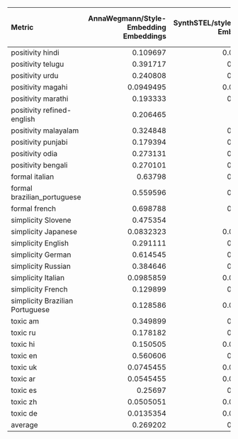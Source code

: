 | Metric                          |   AnnaWegmann/Style-Embedding Embeddings |   SynthSTEL/styledistance Embeddings |   SynthSTEL/styledistance_synthetic_only Embeddings |   google-bert/bert-base-cased Embeddings |   FacebookAI/roberta-base Embeddings |
|:--------------------------------|-----------------------------------------:|-------------------------------------:|----------------------------------------------------:|-----------------------------------------:|-------------------------------------:|
| positivity hindi                |                                0.109697  |                            0.0953535 |                                           0.0882828 |                              0.116364    |                           0.020404   |
| positivity telugu               |                                0.391717  |                            0.337374  |                                           0.277172  |                              0.297273    |                           0.213535   |
| positivity urdu                 |                                0.240808  |                            0.203434  |                                           0.18      |                              0.10404     |                           0.102626   |
| positivity magahi               |                                0.0949495 |                            0.0810101 |                                           0.137374  |                              0.0620202   |                           0.0418182  |
| positivity marathi              |                                0.193333  |                            0.178384  |                                           0.120202  |                              0.11899     |                           0.059596   |
| positivity refined-english      |                                0.206465  |                            0.19798   |                                           0.0848485 |                              0.00565657  |                           0.00929293 |
| positivity malayalam            |                                0.324848  |                            0.278788  |                                           0.223232  |                              0.233636    |                           0.230505   |
| positivity punjabi              |                                0.179394  |                            0.153737  |                                           0.134545  |                              0.161212    |                           0.0529293  |
| positivity odia                 |                                0.273131  |                            0.185051  |                                           0.185455  |                              0.239596    |                           0.187475   |
| positivity bengali              |                                0.270101  |                            0.125455  |                                           0.141212  |                              0.0456566   |                           0.147273   |
| formal italian                  |                                0.63798   |                            0.633535  |                                           0.545051  |                              0.225455    |                           0.172121   |
| formal brazilian_portuguese     |                                0.559596  |                            0.572323  |                                           0.50303   |                              0.21596     |                           0.192323   |
| formal french                   |                                0.698788  |                            0.805253  |                                           0.71596   |                              0.16        |                           0.16101    |
| simplicity Slovene              |                                0.475354  |                            0.35798   |                                           0.429495  |                              0.444444    |                           0.387879   |
| simplicity Japanese             |                                0.0832323 |                            0.0274747 |                                           0.0464646 |                              0.0524242   |                           0.0107071  |
| simplicity English              |                                0.291111  |                            0.195354  |                                           0.233131  |                              0.00020202  |                           0.0010101  |
| simplicity German               |                                0.614545  |                            0.287677  |                                           0.362626  |                              0.0515152   |                           0.0109091  |
| simplicity Russian              |                                0.384646  |                            0.368081  |                                           0.330505  |                              0.20404     |                           0.314747   |
| simplicity Italian              |                                0.0985859 |                            0.0846465 |                                           0.115758  |                              0.0208081   |                           0.0240404  |
| simplicity French               |                                0.129899  |                            0.089899  |                                           0.16      |                              0.00484848  |                           0.00242424 |
| simplicity Brazilian Portuguese |                                0.128586  |                            0.0639394 |                                           0.0790909 |                              0.0271717   |                           0.0192929  |
| toxic am                        |                                0.349899  |                            0.290505  |                                           0.285859  |                              0.238485    |                           0.242626   |
| toxic ru                        |                                0.178182  |                            0.157576  |                                           0.17899   |                              0.0355556   |                           0.0864646  |
| toxic hi                        |                                0.150505  |                            0.0945455 |                                           0.120202  |                              0.0420202   |                           0.107677   |
| toxic en                        |                                0.560606  |                            0.478384  |                                           0.615152  |                              0.0284848   |                           0.0290909  |
| toxic uk                        |                                0.0745455 |                            0.0452525 |                                           0.0490909 |                              0.00262626  |                           0.0179798  |
| toxic ar                        |                                0.0545455 |                            0.0369697 |                                           0.0620202 |                              0.0242424   |                           0.0169697  |
| toxic es                        |                                0.25697   |                            0.197778  |                                           0.213939  |                              0.0884848   |                           0.0822222  |
| toxic zh                        |                                0.0505051 |                            0.0161616 |                                           0.0793939 |                              0.0416162   |                           0.0218182  |
| toxic de                        |                                0.0135354 |                            0.0242424 |                                           0.0739394 |                              0.000606061 |                           0.00020202 |
| average                         |                                0.269202  |                            0.222138  |                                           0.225734  |                              0.109781    |                           0.098899   |